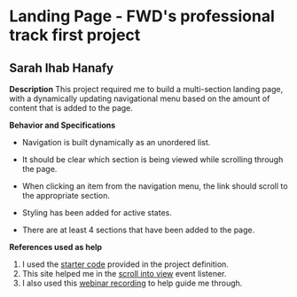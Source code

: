 # Landing Page - FWD's professional track first project
## Sarah Ihab Hanafy

**Description**
This project required me to build a multi-section landing page, with a dynamically updating navigational menu based on the amount of content that is added to the page.

**Behavior and Specifications**
- Navigation is built dynamically as an unordered list.
- It should be clear which section is being viewed while scrolling through the page.
- When clicking an item from the navigation menu, the link should scroll to the appropriate section.

- Styling has been added for active states.
- There are at least 4 sections that have been added to the page.

**References used as help**
1. I used the [starter code](https://github.com/udacity/fend/tree/refresh-2019/projects/landing-page) provided in the project definition. 
2. This site helped me in the [scroll into view](https://developer.mozilla.org/en-US/docs/Web/API/Element/scrollIntoView) event listener.
3. I also used this [webinar recording](https://udacity.zoom.us/rec/play/WZ7pGRcx8kOHXrIy81v8B3iYuSfzeJHY_ksV6XRGVfGYrNy96u8HtMtAyM_EAntwslUeSaRK2946kwWb.I4OEPQ3ywyWEg0Ey?startTime=1626458868000&_x_zm_rtaid=iUmUj2cbTDSeUshJGbv64A.1626467549342.bc69af2b48d6c79810bae215e8b4baeb&_x_zm_rhtaid=53) to help guide me through.
